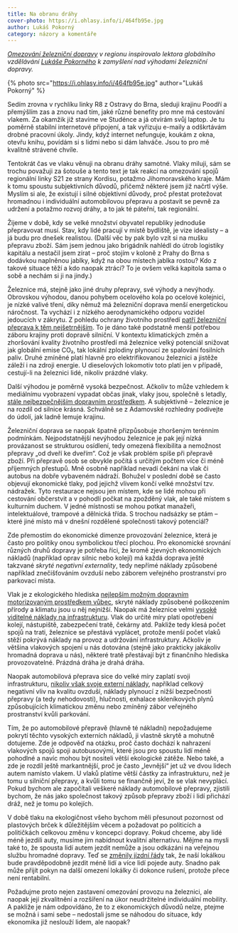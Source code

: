 ```yaml
---
title: Na obranu dráhy
cover-photo: https://i.ohlasy.info/i/464fb95e.jpg
author: Lukáš Pokorný
category: názory a komentáře
---
```


*[Omezování železniční dopravy](https://ohlasy.info/clanky/2022/10/vlaky-boskovice.html) v regionu inspirovalo lektora globálního vzdělávání [Lukáše Pokorného](https://ohlasy.info/clanky/2017/06/beseda-klima.html) k zamyšlení nad výhodami železniční dopravy.*

{% photo src="https://i.ohlasy.info/i/464fb95e.jpg" author="Lukáš Pokorný" %}

Sedím zrovna v rychlíku linky R8 z Ostravy do Brna, sleduji krajinu Poodří a přemýšlím zas a znovu nad tím, jaké různé benefity pro mne má cestování vlakem. Za okamžik již stavíme ve Studénce a já otvírám svůj laptop. Je tu poměrně stabilní internetové připojení, a tak vyřizuju e-maily a odškrtávám drobné pracovní úkoly. Jindy, když internet nefunguje, koukám z okna, otevřu knihu, povídám si s lidmi nebo si dám lahváče. Jsou to pro mě kvalitně strávené chvíle.

Tentokrát čas ve vlaku věnuji na obranu dráhy samotné. Vlaky miluji, sám se trochu považuji za šotouše a tento text je tak reakcí na omezování spojů regionální linky S21 ze strany Kordisu, potažmo Jihomoravského kraje. Mám k tomu spoustu subjektivních důvodů, přičemž některé jsem již načrtl výše. Myslím si ale, že existují i silné objektivní důvody, proč přestat protežovat hromadnou i individuální automobilovou přepravu a postavit se pevně za udržení a potažmo rozvoj dráhy, a to jak té páteřní, tak regionální.  

Žijeme v době, kdy se velké množství obyvatel republiky jednoduše přepravovat musí. Stav, kdy lidé pracují v místě bydliště, je vize idealisty – a já budu pro dnešek realistou. (Další věc by pak bylo vzít si na mušku přepravu zboží. Sám jsem jednou jako brigádník nahlédl do útrob logistiky kapitálu a nestačil jsem zírat – proč stojím v koloně z Prahy do Brna s dodávkou naplněnou jablky, když na obou místech jablka rostou? Kdo z takové situace těží a kdo naopak ztrácí? To je ovšem velká kapitola sama o sobě a nechám si ji na jindy.)

Železnice má, stejně jako jiné druhy přepravy, své výhody a nevýhody. Obrovskou výhodou, danou pohybem ocelového kola po ocelové kolejnici, je nízké valivé tření, díky němuž má železniční doprava menší energetickou náročnost. Ta vychází i z nízkého aerodynamického odporu vozidel jedoucích v zákrytu. Z pohledu ochrany životního prostředí [patří železniční přeprava k těm nejšetrnějším](https://www.eea.europa.eu/highlights/motorised-transport-train-plane-road). To je dáno také podstatně menší potřebou záboru krajiny proti dopravě silniční. V kontextu klimatických změn a zhoršování kvality životního prostředí má železnice velký potenciál snižovat jak globální emise CO₂, tak lokální zplodiny plynoucí ze spalování fosilních paliv. Druhé zmíněné platí hlavně pro elektrifikovanou železnici a jistěže záleží i na zdroji energie. U dieselových lokomotiv toto platí jen v případě, cestují-li na železnici lidé, nikoliv prázdné vlaky.

Další výhodou je poměrně vysoká bezpečnost. Ačkoliv to může vzhledem k mediálnímu vyobrazení vypadat občas jinak, vlaky jsou, společně s letadly, [stále nejbezpečnějším dopravním prostředkem](https://etsc.eu/wp-content/uploads/2003_transport_safety_stats_eu_overview.pdf). A subjektivně – železnice je na rozdíl od silnice krásná. Schválně se z Adamovské rozhledny podívejte do údolí, jak ladně lemuje krajinu.

Železniční doprava se naopak špatně přizpůsobuje zhoršeným terénním podmínkám. Nejpodstatnější nevýhodou železnice je pak její nízká provázanost se strukturou osídlení, tedy omezená flexibilita a nemožnost přepravy „od dveří ke dveřím“. Což je však problém spíše při přepravě zboží. Při přepravě osob se obvykle počítá s určitým počtem více či méně příjemných přestupů. Mně osobně například nevadí čekání na vlak či autobus na dobře vybaveném nádraží. Bohužel v poslední době se často objevují ekonomické tlaky, pod jejichž vlivem končí velké množství tzv. nádražek. Tyto restaurace nejsou jen místem, kde se lidé mohou při cestování občerstvit a v pohodlí počkat na zpožděný vlak, ale také místem s kulturním duchem. V jedné místnosti se mohou potkat manažeři, intelektuálové, trampové a dělnická třída. S trochou nadsázky se ptám – které jiné místo má v dnešní rozdělené společnosti takový potenciál?

Zde přemostím do ekonomické dimenze provozování železnice, která je často pro politiky onou symbolickou třecí plochou. Pro ekonomické srovnání různých druhů dopravy je potřeba říci, že kromě zjevných ekonomických nákladů (například oprav silnic nebo kolejí) má každá doprava ještě takzvané *skryté negativní externality*, tedy nepřímé náklady způsobené například znečišťováním ovzduší nebo záborem veřejného prostranství pro parkovací místa.

Vlak je z ekologického hlediska [nejlepším možným dopravním motorizovaným prostředkem vůbec](https://cedelft.eu/wp-content/uploads/sites/2/2021/03/CE_Delft_4K83_Task_D_Summary_Report_Final.pdf?fbclid=IwAR15zMTcu8I9MEU7RA1T4lj9AqmZpRvPDxk-1SvXtpaeqBwEQLLwsoh1Hvs#%5B%7B%22num%22%3A112%2C%22gen%22%3A0%7D%2C%7B%22name%22%3A%22XYZ%22%7D%2C87%2C742%2C0%5D), skryté náklady způsobené poškozením přírody a klimatu jsou u něj nejnižší. Naopak má železnice velmi [vysoké viditelné náklady na infrastrukturu](https://cedelft.eu/wp-content/uploads/sites/2/2021/03/CE_Delft_4K83_Task_D_Summary_Report_Final.pdf?fbclid=IwAR15zMTcu8I9MEU7RA1T4lj9AqmZpRvPDxk-1SvXtpaeqBwEQLLwsoh1Hvs#%5B%7B%22num%22%3A97%2C%22gen%22%3A0%7D%2C%7B%22name%22%3A%22XYZ%22%7D%2C87%2C694%2C0%5D). Vlak do určité míry platí opotřebení kolejí, nástupiště, zabezpečení tratě, čekárny atd. Pakliže tedy klesá počet spojů na trati, železnice se přestává vyplácet, protože menší počet vlaků stěží pokrývá náklady na provoz a udržování infrastruktury. Ačkoliv je většina vlakových spojení u nás dotována (stejně jako prakticky jakákoliv hromadná doprava u nás), některé tratě přestávají být z finančního hlediska provozovatelné. Prázdná dráha je drahá dráha.

Naopak automobilová přeprava sice do velké míry zaplatí svoji infrastrukturu, [nikoliv však svoje externí náklady](https://cedelft.eu/wp-content/uploads/sites/2/2021/03/CE_Delft_4K83_Task_D_Summary_Report_Final.pdf?fbclid=IwAR15zMTcu8I9MEU7RA1T4lj9AqmZpRvPDxk-1SvXtpaeqBwEQLLwsoh1Hvs#%5B%7B%22num%22%3A147%2C%22gen%22%3A0%7D%2C%7B%22name%22%3A%22XYZ%22%7D%2C87%2C742%2C0%5D), například celkový negativní vliv na kvalitu ovzduší, náklady plynoucí z nižší bezpečnosti přepravy (a tedy nehodovosti), hlučnosti, exhalace skleníkových plynů způsobujících klimatickou změnu nebo zmíněný zábor veřejného prostranství kvůli parkování.

Tím, že po automobilové přepravě (hlavně té nákladní) nepožadujeme pokrytí těchto vysokých externích nákladů, ji vlastně skrytě a mohutně dotujeme. Zde je odpověď na otázku, proč často dochází k nahrazení vlakových spojů spoji autobusovými, které jsou pro spoustu lidí méně pohodlné a navíc mohou být nositeli větší ekologické zátěže. Nebo také, a zde je rozdíl ještě markantnější, proč je často „levnější“ jet už ve dvou lidech autem namísto vlakem. U vlaků platíme větší částky za infrastrukturu, než je tomu u silniční přepravy, a kvůli tomu se finančně jeví, že se vlak nevyplácí. Pokud bychom ale započítali veškeré náklady automobilové přepravy, zjistili bychom, že nás jako společnost takový způsob přepravy zboží i lidí přichází dráž, než je tomu po kolejích.

V době tlaku na ekologičnost všeho bychom měli přesunout pozornost od plastových brček k důležitějším věcem a požadovat po politicích a političkách celkovou změnu v koncepci dopravy. Pokud chceme, aby lidé méně jezdili auty, musíme jim nabídnout kvalitní alternativu. Mějme na mysli také to, že spousta lidí autem jezdit nemůže a jsou odkázáni na veřejnou službu hromadné dopravy. Teď se [změnily jízdní řády](https://ohlasy.info/clanky/2022/10/vlaky-boskovice.html) tak, že naší lokálkou bude pravděpodobně jezdit méně lidí a více lidí pojede auty. Snadno pak může přijít pokyn na další omezení lokálky či dokonce rušení, protože přece není rentabilní.

Požadujme proto nejen zastavení omezování provozu na železnici, ale naopak její zkvalitnění a rozšíření na úkor neudržitelné individuální mobility. A pakliže je nám odpovídáno, že to z ekonomických důvodů nelze, ptejme se možná i sami sebe – nedostali jsme se náhodou do situace, kdy ekonomika již neslouží lidem, ale naopak?
